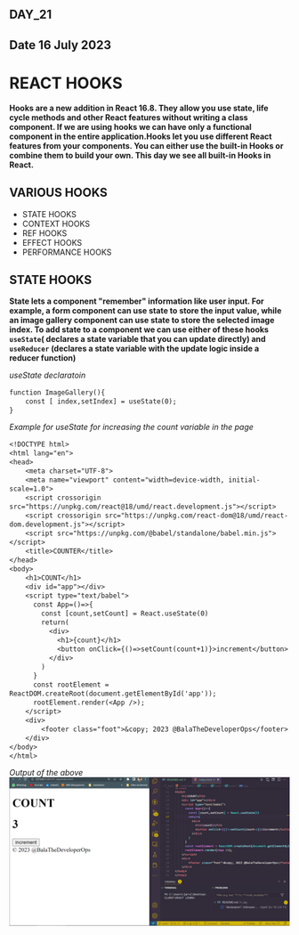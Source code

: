 ## DAY_21 
## Date 16 July 2023 

# REACT HOOKS 

**Hooks are a new addition in React 16.8. They allow you use state, life cycle methods and other React features without writing a class component. If we are using hooks we can have only a functional component in the entire application.Hooks let you use different React features from your components. You can either use the built-in Hooks or combine them to build your own. This day we see all built-in Hooks in React.**

## VARIOUS HOOKS
- STATE HOOKS 
- CONTEXT HOOKS 
- REF HOOKS 
- EFFECT HOOKS 
- PERFORMANCE HOOKS 


## STATE HOOKS 
**State lets a component "remember" information like user input. For example, a form component can use state to store the input value, while an image gallery component can use state to store the selected image index. To add state to a component we can use either of these hooks `useState`( declares a state variable that you can update directly) and `useReducer` (declares a state variable with the update logic inside a reducer function)**

*useState declaratoin*
```
function ImageGallery(){
    const [ index,setIndex] = useState(0);
}
```

*Example for useState for increasing the count variable in the page*
```
<!DOCTYPE html>
<html lang="en">
<head>
    <meta charset="UTF-8">
    <meta name="viewport" content="width=device-width, initial-scale=1.0">
    <script crossorigin src="https://unpkg.com/react@18/umd/react.development.js"></script>
    <script crossorigin src="https://unpkg.com/react-dom@18/umd/react-dom.development.js"></script>
    <script src="https://unpkg.com/@babel/standalone/babel.min.js"></script>
    <title>COUNTER</title>
</head>
<body>
    <h1>COUNT</h1>
    <div id="app"></div>
    <script type="text/babel">
      const App=()=>{
        const [count,setCount] = React.useState(0)
        return(
          <div>
            <h1>{count}</h1>
            <button onClick={()=>setCount(count+1)}>increment</button>
          </div>
        )
      }
      const rootElement = ReactDOM.createRoot(document.getElementById('app'));
      rootElement.render(<App />);
    </script>
    <div>
        <footer class="foot">&copy; 2023 @BalaTheDeveloperOps</footer>
    </div>
</body>
</html>

```
*Output of the above*
![Alt text](image.png)

